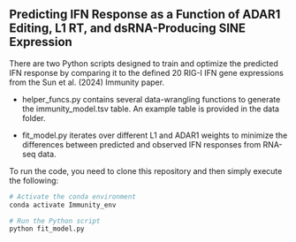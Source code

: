 ## Predicting IFN Response as a Function of ADAR1 Editing, L1 RT, and dsRNA-Producing SINE Expression
There are two Python scripts designed to train and optimize the predicted IFN response by comparing it to the defined 20 RIG-I IFN gene expressions from the Sun et al. (2024) Immunity paper.

- helper_funcs.py contains several data-wrangling functions to generate the immunity_model.tsv table. An example table is provided in the data folder.

- fit_model.py iterates over different L1 and ADAR1 weights to minimize the differences between predicted and observed IFN responses from RNA-seq data.

To run the code, you need to clone this repository and then simply execute the following:

```bash
# Activate the conda environment
conda activate Immunity_env

# Run the Python script
python fit_model.py
